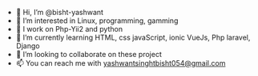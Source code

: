 - 👋 Hi, I’m @bisht-yashwant
- 👀 I’m interested in Linux, programming, gamming
- 🌱 I work on Php-Yii2 and python
- 🌱 I’m currently learning HTML, css javaScript, ionic VueJs, Php laravel, Django
- 💞️ I’m looking to collaborate on these project
- 📫 You can reach me with yashwantsinghtbisht054@gmail.com

<!---
bisht-yashwant/bisht-yashwant is a ✨ special ✨ repository because its `README.md` (this file) appears on your GitHub profile.
You can click the Preview link to take a look at your changes.
--->

